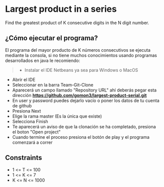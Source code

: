 Largest product in a series
=============

Find the greatest product of K consecutive digits in the N digit number.

¿Cómo ejecutar el programa?
-------------
El programa del mayor producto de K números consecutivos se ejecuta mediante la consola, si no tiene muchos conocimientos usando programas desarrollados en java le recomiendo: 

> - Instalar el IDE Netbeans ya sea para Windows o MacOS
  - Abrir el IDE
  - Seleccionar en la barra Team-Git-Clone
  - Aparecerá un campo llamado "Repository URL" ahí deberás pegar esta dirección **https://github.com/gomon3/largest-product-serial.git**
  - En user y password puedes dejarlo vacío o poner los datos de tu cuenta de github
  - Presiona Next
  - Elige la rama master (Es la única que existe)
  - Selecciona Finish
  - Te aparecerá un aviso de que la clonación se ha completado, presiona el boton "Open project"
  - Cuando termine el proceso presiona el botón de play y el programa comenzará a correr

Constraints
-------------

- 1 <= T <= 100
- 1 <= K <= 7
- K <= N <= 1000


